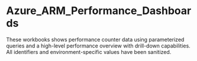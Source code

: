 # Azure_ARM_Performance_Dashboards
These workbooks shows performance counter data using parameterized queries and a high-level performance overview with drill-down capabilities. All identifiers and environment-specific values have been sanitized.
